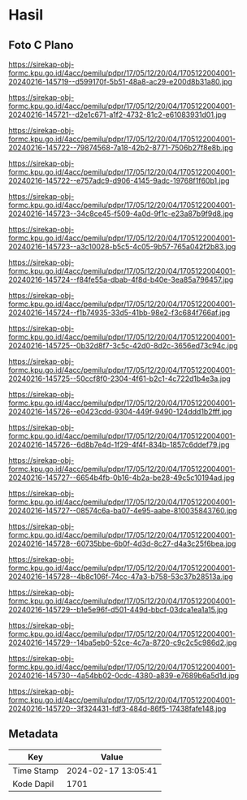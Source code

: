# Hasil

## Foto C Plano

https://sirekap-obj-formc.kpu.go.id/4acc/pemilu/pdpr/17/05/12/20/04/1705122004001-20240216-145719--d599170f-5b51-48a8-ac29-e200d8b31a80.jpg

https://sirekap-obj-formc.kpu.go.id/4acc/pemilu/pdpr/17/05/12/20/04/1705122004001-20240216-145721--d2e1c671-a1f2-4732-81c2-e61083931d01.jpg

https://sirekap-obj-formc.kpu.go.id/4acc/pemilu/pdpr/17/05/12/20/04/1705122004001-20240216-145722--79874568-7a18-42b2-8771-7506b27f8e8b.jpg

https://sirekap-obj-formc.kpu.go.id/4acc/pemilu/pdpr/17/05/12/20/04/1705122004001-20240216-145722--e757adc9-d906-4145-9adc-19768f1f60b1.jpg

https://sirekap-obj-formc.kpu.go.id/4acc/pemilu/pdpr/17/05/12/20/04/1705122004001-20240216-145723--34c8ce45-f509-4a0d-9f1c-e23a87b9f9d8.jpg

https://sirekap-obj-formc.kpu.go.id/4acc/pemilu/pdpr/17/05/12/20/04/1705122004001-20240216-145723--a3c10028-b5c5-4c05-9b57-765a042f2b83.jpg

https://sirekap-obj-formc.kpu.go.id/4acc/pemilu/pdpr/17/05/12/20/04/1705122004001-20240216-145724--f84fe55a-dbab-4f8d-b40e-3ea85a796457.jpg

https://sirekap-obj-formc.kpu.go.id/4acc/pemilu/pdpr/17/05/12/20/04/1705122004001-20240216-145724--f1b74935-33d5-41bb-98e2-f3c684f766af.jpg

https://sirekap-obj-formc.kpu.go.id/4acc/pemilu/pdpr/17/05/12/20/04/1705122004001-20240216-145725--0b32d8f7-3c5c-42d0-8d2c-3656ed73c94c.jpg

https://sirekap-obj-formc.kpu.go.id/4acc/pemilu/pdpr/17/05/12/20/04/1705122004001-20240216-145725--50ccf8f0-2304-4f61-b2c1-4c722d1b4e3a.jpg

https://sirekap-obj-formc.kpu.go.id/4acc/pemilu/pdpr/17/05/12/20/04/1705122004001-20240216-145726--e0423cdd-9304-449f-9490-124ddd1b2fff.jpg

https://sirekap-obj-formc.kpu.go.id/4acc/pemilu/pdpr/17/05/12/20/04/1705122004001-20240216-145726--6d8b7e4d-1f29-4f4f-834b-1857c6ddef79.jpg

https://sirekap-obj-formc.kpu.go.id/4acc/pemilu/pdpr/17/05/12/20/04/1705122004001-20240216-145727--6654b4fb-0b16-4b2a-be28-49c5c10194ad.jpg

https://sirekap-obj-formc.kpu.go.id/4acc/pemilu/pdpr/17/05/12/20/04/1705122004001-20240216-145727--08574c6a-ba07-4e95-aabe-810035843760.jpg

https://sirekap-obj-formc.kpu.go.id/4acc/pemilu/pdpr/17/05/12/20/04/1705122004001-20240216-145728--60735bbe-6b0f-4d3d-8c27-d4a3c25f6bea.jpg

https://sirekap-obj-formc.kpu.go.id/4acc/pemilu/pdpr/17/05/12/20/04/1705122004001-20240216-145728--4b8c106f-74cc-47a3-b758-53c37b28513a.jpg

https://sirekap-obj-formc.kpu.go.id/4acc/pemilu/pdpr/17/05/12/20/04/1705122004001-20240216-145729--b1e5e96f-d501-449d-bbcf-03dca1ea1a15.jpg

https://sirekap-obj-formc.kpu.go.id/4acc/pemilu/pdpr/17/05/12/20/04/1705122004001-20240216-145729--14ba5eb0-52ce-4c7a-8720-c9c2c5c986d2.jpg

https://sirekap-obj-formc.kpu.go.id/4acc/pemilu/pdpr/17/05/12/20/04/1705122004001-20240216-145730--4a54bb02-0cdc-4380-a839-e7689b6a5d1d.jpg

https://sirekap-obj-formc.kpu.go.id/4acc/pemilu/pdpr/17/05/12/20/04/1705122004001-20240216-145720--3f324431-fdf3-484d-86f5-17438fafe148.jpg


## Metadata

| Key        | Value               |
| ---------- | ------------------- |
| Time Stamp | 2024-02-17 13:05:41 |
| Kode Dapil | 1701                |



